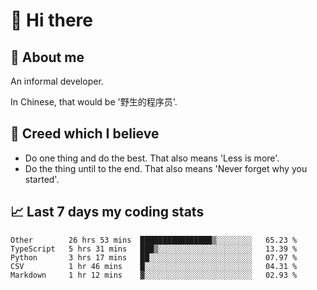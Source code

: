 # 👋 Hi there

## :speech_balloon: About me

An informal developer.

In Chinese, that would be '野生的程序员'.

## :see_no_evil: Creed which I believe

- Do one thing and do the best. That also means 'Less is more'.
- Do the thing until to the end. That also means 'Never forget why you started'.

## :chart_with_upwards_trend: Last 7 days my coding stats

<!--START_SECTION:waka-->
```text
Other        26 hrs 53 mins  ████████████████▒░░░░░░░░   65.23 % 
TypeScript   5 hrs 31 mins   ███▒░░░░░░░░░░░░░░░░░░░░░   13.39 % 
Python       3 hrs 17 mins   ██░░░░░░░░░░░░░░░░░░░░░░░   07.97 % 
CSV          1 hr 46 mins    █░░░░░░░░░░░░░░░░░░░░░░░░   04.31 % 
Markdown     1 hr 12 mins    ▓░░░░░░░░░░░░░░░░░░░░░░░░   02.93 % 
```
<!--END_SECTION:waka-->

